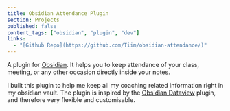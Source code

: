 ```yaml
---
title: Obsidian Attendance Plugin
section: Projects
published: false
content_tags: ["obsidian", "plugin", "dev"]
links:
  - "[Github Repo](https://github.com/Tiim/obsidian-attendance/)"
---
```


A plugin for [Obsidian](https://obsidian.md/). It helps you to keep attendance of your class, meeting, or any other occasion directly inside your notes.

I built this plugin to help me keep all my coaching related information right in my obsidian vault. The plugin is inspired by the [Obsidian Dataview](https://github.com/blacksmithgu/obsidian-dataview) plugin, and therefore very flexible and customisable.
